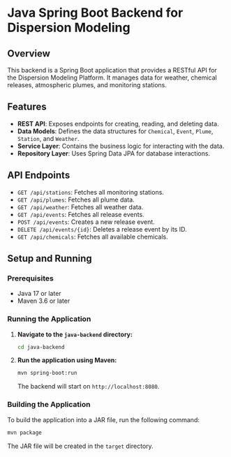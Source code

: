 # Java Spring Boot Backend for Dispersion Modeling

## Overview
This backend is a Spring Boot application that provides a RESTful API for the Dispersion Modeling Platform. It manages data for weather, chemical releases, atmospheric plumes, and monitoring stations.

## Features
- **REST API**: Exposes endpoints for creating, reading, and deleting data.
- **Data Models**: Defines the data structures for `Chemical`, `Event`, `Plume`, `Station`, and `Weather`.
- **Service Layer**: Contains the business logic for interacting with the data.
- **Repository Layer**: Uses Spring Data JPA for database interactions.

## API Endpoints
- `GET /api/stations`: Fetches all monitoring stations.
- `GET /api/plumes`: Fetches all plume data.
- `GET /api/weather`: Fetches all weather data.
- `GET /api/events`: Fetches all release events.
- `POST /api/events`: Creates a new release event.
- `DELETE /api/events/{id}`: Deletes a release event by its ID.
- `GET /api/chemicals`: Fetches all available chemicals.

## Setup and Running

### Prerequisites
- Java 17 or later
- Maven 3.6 or later

### Running the Application
1. **Navigate to the `java-backend` directory:**
   ```sh
   cd java-backend
   ```

2. **Run the application using Maven:**
   ```sh
   mvn spring-boot:run
   ```
   The backend will start on `http://localhost:8080`.

### Building the Application
To build the application into a JAR file, run the following command:
```sh
mvn package
```
The JAR file will be created in the `target` directory.
